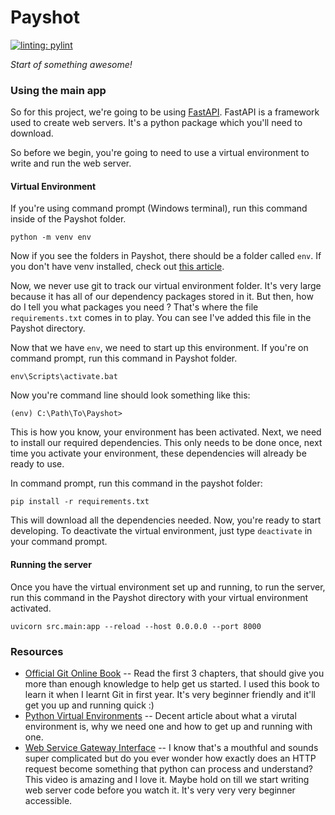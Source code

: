# Payshot
[![linting: pylint](https://img.shields.io/badge/linting-pylint-yellowgreen)](https://github.com/PyCQA/pylint)

_Start of something awesome!_
### Using the main app

So for this project, we're going to be using [FastAPI](https://fastapi.tiangolo.com/).
FastAPI is a framework used to create web servers. It's a python package which you'll need to download.

So before we begin, you're going to need to use a virtual environment to write and run the web server.

#### Virtual Environment
If you're using command prompt (Windows terminal), run this command inside of the Payshot folder.
```
python -m venv env
```
Now if you see the folders in Payshot, there should be a folder called `env`. If you don't have venv installed, check out [this article](https://python.land/virtual-environments/virtualenv).

Now, we never use git to track our virtual environment folder. It's very large because it has all of our dependency packages stored in it. But then, how do I tell you what packages you need ? That's where the file `requirements.txt` comes in to play. You can see I've added this file in the Payshot directory.

Now that we have `env`, we need to start up this environment. If you're on command prompt, run this command in Payshot folder.
```
env\Scripts\activate.bat
```
Now you're command line should look something like this:
```
(env) C:\Path\To\Payshot>
```
This is how you know, your environment has been activated. Next, we need to install our required dependencies. This only needs to be done once, next time you activate your environment, these dependencies will already be ready to use.

In command prompt, run this command in the payshot folder:
```
pip install -r requirements.txt
```
This will download all the dependencies needed. Now, you're ready to start developing.
To deactivate the virtual environment, just type `deactivate` in your command prompt.
#### Running the server
Once you have the virtual environment set up and running, to run the server, run this command in the Payshot directory with your virtual environment activated.
```
uvicorn src.main:app --reload --host 0.0.0.0 --port 8000
```
### Resources
* [Official Git Online Book](https://git-scm.com/book/en/v2) -- Read the first 3 chapters, that should give you more than enough knowledge to help get us started. I used this book to learn it when I learnt Git in first year. It's very beginner friendly and it'll get you up and running quick :)
* [Python Virtual Environments](https://python.land/virtual-environments/virtualenv) -- Decent article about what a virutal environment is, why we need one and how to get up and running with one.
* [Web Service Gateway Interface](https://www.youtube.com/watch?v=WqrCnVAkLIo) -- I know that's a mouthful and sounds super complicated but do you ever wonder how exactly does an HTTP request become something that python can process and understand? This video is amazing and I love it. Maybe hold on till we start writing web server code before you watch it. It's very very very beginner accessible.

